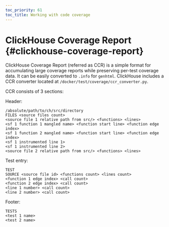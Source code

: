 ```yaml
---
toc_priority: 61
toc_title: Working with code coverage
---
```


# ClickHouse Coverage Report {#clickhouse-coverage-report}

ClickHouse Coverage Report (referred as CCR) is a simple format for accumulating large coverage reports while 
preserving per-test coverage data. It can be easily converted to `.info` for `genhtml`. ClickHouse includes a CCR 
converter located at `/docker/test/coverage/ccr_converter.py`.

CCR consists of 3 sections:

Header:

```
/absolute/path/to/ch/src/directory
FILES <source files count>
<source file 1 relative path from src/> <functions> <lines>
<sf 1 function 1 mangled name> <function start line> <function edge index>
<sf 1 function 2 mangled name> <function start line> <function edge index>
<sf 1 instrumented line 1>
<sf 1 instrumented line 2>
<source file 2 relative path from src/> <functions> <lines>
```

Test entry:

```
TEST
SOURCE <source file id> <functions count> <lines count>
<function 1 edge index> <call count>
<function 2 edge index> <call count>
<line 1 number> <call count>
<line 2 number> <call count>
```

Footer:

```
TESTS
<test 1 name>
<test 2 name>
```
